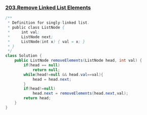### [203.Remove Linked List Elements](https://leetcode.com/problems/remove-linked-list-elements/)

```java
/**
 * Definition for singly-linked list.
 * public class ListNode {
 *     int val;
 *     ListNode next;
 *     ListNode(int x) { val = x; }
 * }
 */
class Solution {
    public ListNode removeElements(ListNode head, int val) {
        if(head == null)
            return null;
        while(head!=null && head.val==val){
            head = head.next;
        }
        if(head!=null)
            head.next = removeElements(head.next,val);
        return head;
    }
}
```